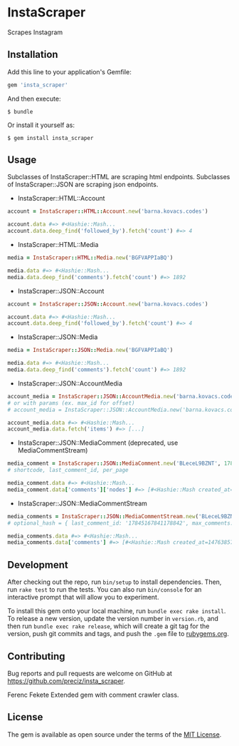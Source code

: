 # InstaScraper

Scrapes Instagram

## Installation

Add this line to your application's Gemfile:

```ruby
gem 'insta_scraper'
```

And then execute:

    $ bundle

Or install it yourself as:

    $ gem install insta_scraper

## Usage

Subclasses of InstaScraper::HTML are scraping html endpoints.
Subclasses of InstaScraper::JSON are scraping json endpoints.

* InstaScraper::HTML::Account

```ruby
account = InstaScraper::HTML::Account.new('barna.kovacs.codes')

account.data #=> #<Hashie::Mash...
account.data.deep_find('followed_by').fetch('count') #=> 4
```

* InstaScraper::HTML::Media

```ruby
media = InstaScraper::HTML::Media.new('BGFVAPPIaBQ')

media.data #=> #<Hashie::Mash...
media.data.deep_find('comments').fetch('count') #=> 1892
```

* InstaScraper::JSON::Account

```ruby
account = InstaScraper::JSON::Account.new('barna.kovacs.codes')

account.data #=> #<Hashie::Mash...
account.data.deep_find('followed_by').fetch('count') #=> 4
```

* InstaScraper::JSON::Media

```ruby
media = InstaScraper::JSON::Media.new('BGFVAPPIaBQ')

media.data #=> #<Hashie::Mash...
media.data.deep_find('comments').fetch('count') #=> 1892
```

* InstaScraper::JSON::AccountMedia

```ruby
account_media = InstaScraper::JSON::AccountMedia.new('barna.kovacs.codes')
# or with params (ex. max_id for offset)
# account_media = InstaScraper::JSON::AccountMedia.new('barna.kovacs.codes', max_id: '1261002980537663713_3072962559')

account_media.data #=> #<Hashie::Mash...
account_media.data.fetch('items') #=> [...]
```

* InstaScraper::JSON::MediaComment (deprecated, use MediaCommentStream)

```ruby
media_comment = InstaScraper::JSON::MediaComment.new('BLeceL9BZNT', 17843235427151917, 20)
# shortcode, last_comment_id, per_page

media_comment.data #=> #<Hashie::Mash...
media_comment.data['comments']['nodes'] #=> [#<Hashie::Mash created_at=1476385792.0 id="17843206063151917" text="Now we can get the golden ship!"
```

* InstaScraper::JSON::MediaCommentStream

```ruby
media_comments = InstaScraper::JSON::MediaCommentStream.new('BLeceL9BZNT', options = {})
# optional_hash = { last_comment_id: '17845167841178842', max_comments: 200, per_page: 20}

media_comments.data #=> #<Hashie::Mash...
media_comments.data['comments'] #=> [#<Hashie::Mash created_at=1476385792.0 id="17843206063151917" text="Now we can get the golden ship!"
```


## Development

After checking out the repo, run `bin/setup` to install dependencies. Then, run `rake test` to run the tests. You can also run `bin/console` for an interactive prompt that will allow you to experiment.

To install this gem onto your local machine, run `bundle exec rake install`. To release a new version, update the version number in `version.rb`, and then run `bundle exec rake release`, which will create a git tag for the version, push git commits and tags, and push the `.gem` file to [rubygems.org](https://rubygems.org).

## Contributing

Bug reports and pull requests are welcome on GitHub at https://github.com/preciz/insta_scraper.

Ferenc Fekete
Extended gem with comment crawler class.


## License

The gem is available as open source under the terms of the [MIT License](http://opensource.org/licenses/MIT).
